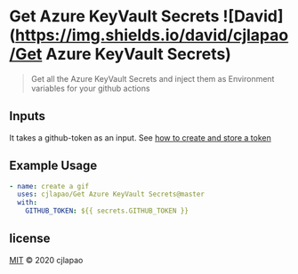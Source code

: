 # Get Azure KeyVault Secrets ![David](https://img.shields.io/david/cjlapao/Get Azure KeyVault Secrets)

> Get all the Azure KeyVault Secrets and inject them as Environment variables for your github actions





## Inputs
It takes a github-token as an input. See [how to create and store a token](https://docs.github.com/en/actions/configuring-and-managing-workflows/creating-and-storing-encrypted-secrets)

## Example Usage

```yml
- name: create a gif
  uses: cjlapao/Get Azure KeyVault Secrets@master
  with:
    GITHUB_TOKEN: ${{ secrets.GITHUB_TOKEN }}
```

## license

[MIT](/LICENSE) &copy; 2020 cjlapao
